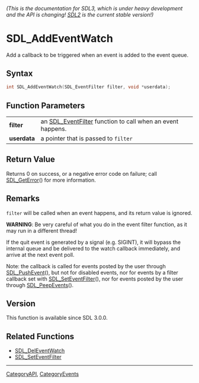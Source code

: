 ###### (This is the documentation for SDL3, which is under heavy development and the API is changing! [SDL2](https://wiki.libsdl.org/SDL2/) is the current stable version!)
# SDL_AddEventWatch

Add a callback to be triggered when an event is added to the event queue.

## Syntax

```c
int SDL_AddEventWatch(SDL_EventFilter filter, void *userdata);

```

## Function Parameters

|                  |                                                                               |
| ---------------- | ----------------------------------------------------------------------------- |
| **filter**       | an [SDL_EventFilter](SDL_EventFilter.md) function to call when an event happens. |
| **userdata**     | a pointer that is passed to `filter`                                          |

## Return Value

Returns 0 on success, or a negative error code on failure; call
[SDL_GetError](SDL_GetError.md)() for more information.

## Remarks

`filter` will be called when an event happens, and its return value is
ignored.

**WARNING**: Be very careful of what you do in the event filter function,
as it may run in a different thread!

If the quit event is generated by a signal (e.g. SIGINT), it will bypass
the internal queue and be delivered to the watch callback immediately, and
arrive at the next event poll.

Note: the callback is called for events posted by the user through
[SDL_PushEvent](SDL_PushEvent.md)(), but not for disabled events, nor for
events by a filter callback set with
[SDL_SetEventFilter](SDL_SetEventFilter.md)(), nor for events posted by the
user through [SDL_PeepEvents](SDL_PeepEvents.md)().

## Version

This function is available since SDL 3.0.0.

## Related Functions

* [SDL_DelEventWatch](SDL_DelEventWatch.md)
* [SDL_SetEventFilter](SDL_SetEventFilter.md)

----
[CategoryAPI](CategoryAPI.md), [CategoryEvents](CategoryEvents.md)
